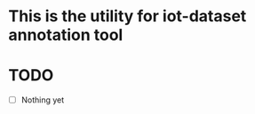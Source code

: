 This is the utility for iot-dataset annotation tool
===============================

# TODO
- [ ] Nothing yet 
